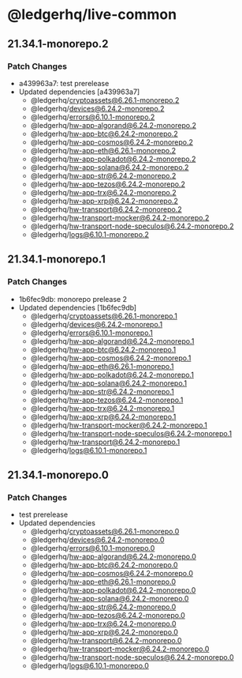 # @ledgerhq/live-common

## 21.34.1-monorepo.2

### Patch Changes

- a439963a7: test prerelease
- Updated dependencies [a439963a7]
  - @ledgerhq/cryptoassets@6.26.1-monorepo.2
  - @ledgerhq/devices@6.24.2-monorepo.2
  - @ledgerhq/errors@6.10.1-monorepo.2
  - @ledgerhq/hw-app-algorand@6.24.2-monorepo.2
  - @ledgerhq/hw-app-btc@6.24.2-monorepo.2
  - @ledgerhq/hw-app-cosmos@6.24.2-monorepo.2
  - @ledgerhq/hw-app-eth@6.26.1-monorepo.2
  - @ledgerhq/hw-app-polkadot@6.24.2-monorepo.2
  - @ledgerhq/hw-app-solana@6.24.2-monorepo.2
  - @ledgerhq/hw-app-str@6.24.2-monorepo.2
  - @ledgerhq/hw-app-tezos@6.24.2-monorepo.2
  - @ledgerhq/hw-app-trx@6.24.2-monorepo.2
  - @ledgerhq/hw-app-xrp@6.24.2-monorepo.2
  - @ledgerhq/hw-transport@6.24.2-monorepo.2
  - @ledgerhq/hw-transport-mocker@6.24.2-monorepo.2
  - @ledgerhq/hw-transport-node-speculos@6.24.2-monorepo.2
  - @ledgerhq/logs@6.10.1-monorepo.2

## 21.34.1-monorepo.1

### Patch Changes

- 1b6fec9db: monorepo prelease 2
- Updated dependencies [1b6fec9db]
  - @ledgerhq/cryptoassets@6.26.1-monorepo.1
  - @ledgerhq/devices@6.24.2-monorepo.1
  - @ledgerhq/errors@6.10.1-monorepo.1
  - @ledgerhq/hw-app-algorand@6.24.2-monorepo.1
  - @ledgerhq/hw-app-btc@6.24.2-monorepo.1
  - @ledgerhq/hw-app-cosmos@6.24.2-monorepo.1
  - @ledgerhq/hw-app-eth@6.26.1-monorepo.1
  - @ledgerhq/hw-app-polkadot@6.24.2-monorepo.1
  - @ledgerhq/hw-app-solana@6.24.2-monorepo.1
  - @ledgerhq/hw-app-str@6.24.2-monorepo.1
  - @ledgerhq/hw-app-tezos@6.24.2-monorepo.1
  - @ledgerhq/hw-app-trx@6.24.2-monorepo.1
  - @ledgerhq/hw-app-xrp@6.24.2-monorepo.1
  - @ledgerhq/hw-transport-mocker@6.24.2-monorepo.1
  - @ledgerhq/hw-transport-node-speculos@6.24.2-monorepo.1
  - @ledgerhq/hw-transport@6.24.2-monorepo.1
  - @ledgerhq/logs@6.10.1-monorepo.1

## 21.34.1-monorepo.0

### Patch Changes

- test prerelease
- Updated dependencies
  - @ledgerhq/cryptoassets@6.26.1-monorepo.0
  - @ledgerhq/devices@6.24.2-monorepo.0
  - @ledgerhq/errors@6.10.1-monorepo.0
  - @ledgerhq/hw-app-algorand@6.24.2-monorepo.0
  - @ledgerhq/hw-app-btc@6.24.2-monorepo.0
  - @ledgerhq/hw-app-cosmos@6.24.2-monorepo.0
  - @ledgerhq/hw-app-eth@6.26.1-monorepo.0
  - @ledgerhq/hw-app-polkadot@6.24.2-monorepo.0
  - @ledgerhq/hw-app-solana@6.24.2-monorepo.0
  - @ledgerhq/hw-app-str@6.24.2-monorepo.0
  - @ledgerhq/hw-app-tezos@6.24.2-monorepo.0
  - @ledgerhq/hw-app-trx@6.24.2-monorepo.0
  - @ledgerhq/hw-app-xrp@6.24.2-monorepo.0
  - @ledgerhq/hw-transport@6.24.2-monorepo.0
  - @ledgerhq/hw-transport-mocker@6.24.2-monorepo.0
  - @ledgerhq/hw-transport-node-speculos@6.24.2-monorepo.0
  - @ledgerhq/logs@6.10.1-monorepo.0
